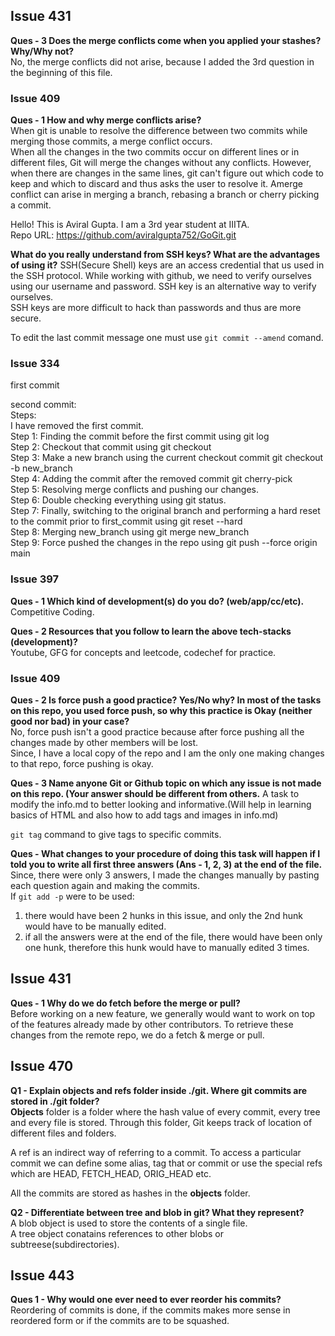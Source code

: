 ## Issue 431
<b>Ques - 3 Does the merge conflicts come when you applied your stashes? Why/Why not?</b><br>
No, the merge conflicts did not arise, because I added the 3rd question in the beginning of this file.<br>

<h3>Issue 409</h3>
<b>Ques - 1 How and why merge conflicts arise?</b><br>
When git is unable to resolve the difference between two commits while merging those commits, a merge conflict occurs. <br>
When all the changes in the two commits occur on different lines or in different files, Git will merge the changes without any conflicts. However, when there are changes in the same lines, git can't figure out which code to keep and which to discard and thus asks the user to resolve it.
Amerge conflict can arise in merging a branch, rebasing a branch or cherry picking a commit.

Hello! This is Aviral Gupta. I am a 3rd year student at IIITA.<br>
Repo URL: https://github.com/aviralgupta752/GoGit.git

<b>What do you really understand from SSH keys? What are the advantages of using it?</b>
SSH(Secure Shell) keys are an access credential that us used in the SSH protocol. While working with github, we need to verify ourselves using our username and password. SSH key is an alternative way to verify ourselves.<br>
SSH keys are more difficult to hack than passwords and thus are more secure.

To edit the last commit message one must use ```git commit --amend``` comand.

<h3>Issue 334</h3>
first commit

second commit:<br>
Steps:<br>
I have removed the first commit.<br>
Step 1: Finding the commit before the first commit using git log<br>
Step 2: Checkout that commit using git checkout<br>
Step 3: Make a new branch using the current checkout commit git checkout -b new_branch<br>
Step 4: Adding the commit after the removed commit git cherry-pick<br>
Step 5: Resolving merge conflicts and pushing our changes.<br>
Step 6: Double checking everything using git status.<br>
Step 7: Finally, switching to the original branch and performing a hard reset to the commit prior to first_commit using git reset --hard<br>
Step 8: Merging new_branch using git merge new_branch<br>
Step 9: Force pushed the changes in the repo using git push --force origin main<br>

<h3>Issue 397</h3>

<b> Ques - 1 Which kind of development(s) do you do? (web/app/cc/etc).</b><br>
Competitive Coding.<br>

<b>Ques - 2 Resources that you follow to learn the above tech-stacks (development)?</b><br>
Youtube, GFG for concepts and leetcode, codechef for practice.<br>


<h3>Issue 409</h3>
<b>Ques - 2 Is force push a good practice? Yes/No why? In most of the tasks on this repo, you used force push, so why this practice is Okay (neither good nor bad) in your case?</b><br>
No, force push isn't a good practice because after force pushing all the changes made by other members will be lost. <br>
Since, I have a local copy of the repo and I am the only one making changes to that repo, force pushing is okay.<br>

<b>Ques - 3 Name anyone Git or Github topic on which any issue is not made on this repo. (Your answer should be different from others.</b>
A task to modify the info.md to better looking and informative.(Will help in learning basics of HTML and also how to add tags and images in info.md)

```git tag``` command to give tags to specific commits.

<b>Ques - What changes to your procedure of doing this task will happen if I told you to write all first three answers (Ans - 1, 2, 3) at the end of the file.</b>
Since, there were only 3 answers, I made the changes manually by pasting each question again and making the commits.<br>
If ```git add -p``` were to be used:<br>
1. there would have been 2 hunks in this issue, and only the 2nd hunk would have to be manually edited.<br>
2. if all the answers were at the end of the file, there would have been only one hunk, therefore this hunk would have to manually edited 3 times.

## Issue 431
<b>Ques - 1 Why do we do fetch before the merge or pull?</b><br>
Before working on a new feature, we generally would want to work on top of the features already made by other contributors. To retrieve these changes from the remote repo, we do a fetch & merge or pull.

## Issue 470
<b>Q1 - Explain objects and refs folder inside ./git. Where git commits are stored in ./git folder?</b><br>
<b>Objects</b> folder is a folder where the hash value of every commit, every tree and every file is stored. Through this folder, Git keeps track of location of different files and folders. <br>

A ref is an indirect way of referring to a commit. To access a particular commit we can define some alias, tag that or commit or use the special refs which are HEAD, FETCH_HEAD, ORIG_HEAD etc.<br>

All the commits are stored as hashes in the <b>objects</b> folder.<br>

<b>Q2 - Differentiate between tree and blob in git? What they represent?</b><br>
A blob object is used to store the contents of a single file.<br>
A tree object conatains references to other blobs or subtreese(subdirectories).<br>

## Issue 443
<b>Ques 1 - Why would one ever need to ever reorder his commits?</b><br>
Reordering of commits is done, if the commits makes more sense in reordered form or if the commits are to be squashed.

